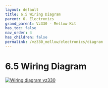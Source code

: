 ```yaml
---
layout: default
title: 6.5 Wiring Diagram
parent: 6. Electronics
grand_parent: Vz330 - Mellow Kit
has_toc: false
nav_order: 4
has_children: false
permalink: /vz330_mellow/electronics/diagram
---
```


# 6.5 Wiring Diagram

[![Wiring diagram vz330](https://raw.githubusercontent.com/VzBoT3D/VzBoT-Vz330/master/Wiring%20Diagram/VZBOT%20330%20WIRING%20DIAGRAM%20AWD%20WITH%20CPAP.png)](https://raw.githubusercontent.com/VzBoT3D/VzBoT-Vz330/master/Wiring%20Diagram/VZBOT%20330%20WIRING%20DIAGRAM%20AWD%20WITH%20CPAP.png)
